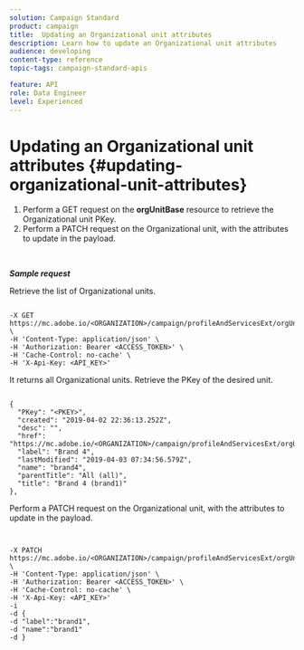 ```yaml
---
solution: Campaign Standard
product: campaign
title:  Updating an Organizational unit attributes
description: Learn how to update an Organizational unit attributes
audience: developing
content-type: reference
topic-tags: campaign-standard-apis

feature: API
role: Data Engineer
level: Experienced
---
```


# Updating an Organizational unit attributes {#updating-organizational-unit-attributes}

1. Perform a GET request on the **orgUnitBase** resource to retrieve the Organizational unit PKey.
1. Perform a PATCH request on the Organizational unit, with the attributes to update in the payload.

<br/>

***Sample request***

Retrieve the list of Organizational units.

```

-X GET https://mc.adobe.io/<ORGANIZATION>/campaign/profileAndServicesExt/orgUnitBase/ \
-H 'Content-Type: application/json' \
-H 'Authorization: Bearer <ACCESS_TOKEN>' \
-H 'Cache-Control: no-cache' \
-H 'X-Api-Key: <API_KEY>'

```

It returns all Organizational units. Retrieve the PKey of the desired unit.

```

{
  "PKey": "<PKEY>",
  "created": "2019-04-02 22:36:13.252Z",
  "desc": "",
  "href": "https://mc.adobe.io/<ORGANIZATION>/campaign/profileAndServicesExt/orgUnitBase/<PKEY>",
  "label": "Brand 4",
  "lastModified": "2019-04-03 07:34:56.579Z",
  "name": "brand4",
  "parentTitle": "All (all)",
  "title": "Brand 4 (brand1)"
},

```

Perform a PATCH request on the Organizational unit, with the attributes to update in the payload.

```


-X PATCH https://mc.adobe.io/<ORGANIZATION>/campaign/profileAndServicesExt/orgUnitBase/<PKEY> \
-H 'Content-Type: application/json' \
-H 'Authorization: Bearer <ACCESS_TOKEN>' \
-H 'Cache-Control: no-cache' \
-H 'X-Api-Key: <API_KEY>'
-i
-d {
-d "label":"brand1",
-d "name":"brand1"
-d }

```

<!-- + réponse -->
